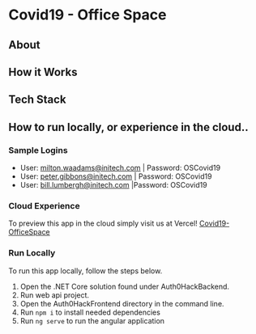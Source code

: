 # Covid19 - Office Space

## About

## How it Works

## Tech Stack

## How to run locally, or experience in the cloud..

### Sample Logins

- User: milton.waadams@initech.com | Password: OSCovid19
- User: peter.gibbons@initech.com | Password: OSCovid19
- User: bill.lumbergh@initech.com |Password: OSCovid19

### Cloud Experience

To preview this app in the cloud simply visit us at Vercel! [Covid19-OfficeSpace](https://auth0-hack2020.vercel.app/)

### Run Locally

To run this app locally, follow the steps below.

1. Open the .NET Core solution found under Auth0HackBackend.
1. Run web api project.
1. Open the Auth0HackFrontend directory in the command line.
1. Run `npm i` to install needed dependencies
1. Run `ng serve` to run the angular application 